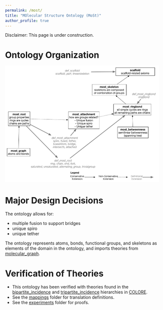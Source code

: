 ```yaml
---
permalink: /most/
title: "MOlecular Structure Ontology (MoSt)"
author_profile: true
---
```


Disclaimer: This page is under construction.


Ontology Organization
=====================

![most hierarchy](/images/most_semantic_conditions.jpg)

Major Design Decisions
======================
The ontology allows for:
- multiple fusion to support bridges
- unique spiro
- unique tether

The ontology represents atoms, bonds, functional groups, and skeletons as elements of the domain in the ontology, and imports theories from [molecular_graph](https://github.com/gruninger/colore/blob/master/ontologies/molecular_graph/).


Verification of Theories
================================================
- This ontology has been verified with theories found in the [bipartite_incidence](https://github.com/gruninger/colore/blob/master/ontologies/bipartite_incidence/) and [tripartite_incidence](https://github.com/gruninger/colore/blob/master/ontologies/tripartite_incidence/) hierarchies in [COLORE](https://github.com/gruninger/colore).
- See the [mappings](https://github.com/gruninger/colore/blob/master/ontologies/most/mappings/) folder for translation definitions.
- See the [experiments](https://github.com/gruninger/colore/blob/master/ontologies/most/experiments/) folder for proofs.